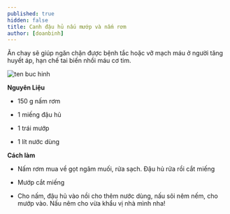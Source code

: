 ```yaml
---
published: true
hidden: false
title: Canh đậu hủ nấu mướp và nấm rơm
author: [doanbinh]  
---
```

Ăn chay sẽ giúp ngăn chặn được bệnh tắc hoặc vỡ mạch máu ở người tăng huyết áp, hạn chế tai biến nhồi máu cơ tim.

![ten buc hinh](https://media.cooky.vn/recipe/g2/14042/s800x500/recipe14042-636386552788878826.jpg "ten buc hinh")

**Nguyên Liệu**

+ 150 g nấm rơm

+ 1 miếng đậu hủ

+ 1 trái mướp

+ 1 lít nước dùng

**Cách làm**

+ Nấm rơm mua về gọt ngâm muối, rửa sạch. Đậu hủ rửa rồi cắt miếng

+ Mướp cắt miếng

+ Cho nấm, đậu hủ vào nồi cho thêm nước dùng, nấu sôi nêm nếm, cho mướp vào. Nấu nêm cho vừa khẩu vị nhà mình nha!